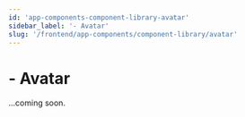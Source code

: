 ```yaml
---
id: 'app-components-component-library-avatar'
sidebar_label: '- Avatar'
slug: '/frontend/app-components/component-library/avatar'
---
```


# - Avatar

...coming soon.
